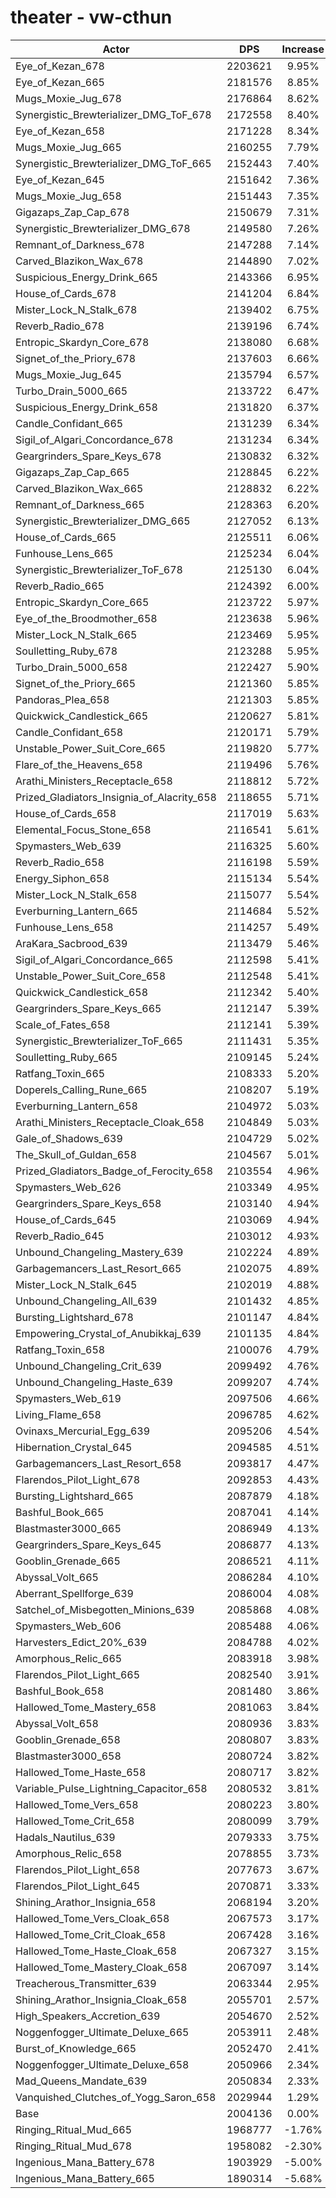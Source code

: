 # theater - vw-cthun
| Actor | DPS | Increase |
|---|:---:|:---:|
|Eye_of_Kezan_678|2203621|9.95%|
|Eye_of_Kezan_665|2181576|8.85%|
|Mugs_Moxie_Jug_678|2176864|8.62%|
|Synergistic_Brewterializer_DMG_ToF_678|2172558|8.40%|
|Eye_of_Kezan_658|2171228|8.34%|
|Mugs_Moxie_Jug_665|2160255|7.79%|
|Synergistic_Brewterializer_DMG_ToF_665|2152443|7.40%|
|Eye_of_Kezan_645|2151642|7.36%|
|Mugs_Moxie_Jug_658|2151443|7.35%|
|Gigazaps_Zap_Cap_678|2150679|7.31%|
|Synergistic_Brewterializer_DMG_678|2149580|7.26%|
|Remnant_of_Darkness_678|2147288|7.14%|
|Carved_Blazikon_Wax_678|2144890|7.02%|
|Suspicious_Energy_Drink_665|2143366|6.95%|
|House_of_Cards_678|2141204|6.84%|
|Mister_Lock_N_Stalk_678|2139402|6.75%|
|Reverb_Radio_678|2139196|6.74%|
|Entropic_Skardyn_Core_678|2138080|6.68%|
|Signet_of_the_Priory_678|2137603|6.66%|
|Mugs_Moxie_Jug_645|2135794|6.57%|
|Turbo_Drain_5000_665|2133722|6.47%|
|Suspicious_Energy_Drink_658|2131820|6.37%|
|Candle_Confidant_665|2131239|6.34%|
|Sigil_of_Algari_Concordance_678|2131234|6.34%|
|Geargrinders_Spare_Keys_678|2130832|6.32%|
|Gigazaps_Zap_Cap_665|2128845|6.22%|
|Carved_Blazikon_Wax_665|2128832|6.22%|
|Remnant_of_Darkness_665|2128363|6.20%|
|Synergistic_Brewterializer_DMG_665|2127052|6.13%|
|House_of_Cards_665|2125511|6.06%|
|Funhouse_Lens_665|2125234|6.04%|
|Synergistic_Brewterializer_ToF_678|2125130|6.04%|
|Reverb_Radio_665|2124392|6.00%|
|Entropic_Skardyn_Core_665|2123722|5.97%|
|Eye_of_the_Broodmother_658|2123638|5.96%|
|Mister_Lock_N_Stalk_665|2123469|5.95%|
|Soulletting_Ruby_678|2123288|5.95%|
|Turbo_Drain_5000_658|2122427|5.90%|
|Signet_of_the_Priory_665|2121360|5.85%|
|Pandoras_Plea_658|2121303|5.85%|
|Quickwick_Candlestick_665|2120627|5.81%|
|Candle_Confidant_658|2120171|5.79%|
|Unstable_Power_Suit_Core_665|2119820|5.77%|
|Flare_of_the_Heavens_658|2119496|5.76%|
|Arathi_Ministers_Receptacle_658|2118812|5.72%|
|Prized_Gladiators_Insignia_of_Alacrity_658|2118655|5.71%|
|House_of_Cards_658|2117019|5.63%|
|Elemental_Focus_Stone_658|2116541|5.61%|
|Spymasters_Web_639|2116325|5.60%|
|Reverb_Radio_658|2116198|5.59%|
|Energy_Siphon_658|2115134|5.54%|
|Mister_Lock_N_Stalk_658|2115077|5.54%|
|Everburning_Lantern_665|2114684|5.52%|
|Funhouse_Lens_658|2114257|5.49%|
|AraKara_Sacbrood_639|2113479|5.46%|
|Sigil_of_Algari_Concordance_665|2112598|5.41%|
|Unstable_Power_Suit_Core_658|2112548|5.41%|
|Quickwick_Candlestick_658|2112342|5.40%|
|Geargrinders_Spare_Keys_665|2112147|5.39%|
|Scale_of_Fates_658|2112141|5.39%|
|Synergistic_Brewterializer_ToF_665|2111431|5.35%|
|Soulletting_Ruby_665|2109145|5.24%|
|Ratfang_Toxin_665|2108333|5.20%|
|Doperels_Calling_Rune_665|2108207|5.19%|
|Everburning_Lantern_658|2104972|5.03%|
|Arathi_Ministers_Receptacle_Cloak_658|2104849|5.03%|
|Gale_of_Shadows_639|2104729|5.02%|
|The_Skull_of_Guldan_658|2104567|5.01%|
|Prized_Gladiators_Badge_of_Ferocity_658|2103554|4.96%|
|Spymasters_Web_626|2103349|4.95%|
|Geargrinders_Spare_Keys_658|2103140|4.94%|
|House_of_Cards_645|2103069|4.94%|
|Reverb_Radio_645|2103012|4.93%|
|Unbound_Changeling_Mastery_639|2102224|4.89%|
|Garbagemancers_Last_Resort_665|2102075|4.89%|
|Mister_Lock_N_Stalk_645|2102019|4.88%|
|Unbound_Changeling_All_639|2101432|4.85%|
|Bursting_Lightshard_678|2101147|4.84%|
|Empowering_Crystal_of_Anubikkaj_639|2101135|4.84%|
|Ratfang_Toxin_658|2100076|4.79%|
|Unbound_Changeling_Crit_639|2099492|4.76%|
|Unbound_Changeling_Haste_639|2099207|4.74%|
|Spymasters_Web_619|2097506|4.66%|
|Living_Flame_658|2096785|4.62%|
|Ovinaxs_Mercurial_Egg_639|2095206|4.54%|
|Hibernation_Crystal_645|2094585|4.51%|
|Garbagemancers_Last_Resort_658|2093817|4.47%|
|Flarendos_Pilot_Light_678|2092853|4.43%|
|Bursting_Lightshard_665|2087879|4.18%|
|Bashful_Book_665|2087041|4.14%|
|Blastmaster3000_665|2086949|4.13%|
|Geargrinders_Spare_Keys_645|2086877|4.13%|
|Gooblin_Grenade_665|2086521|4.11%|
|Abyssal_Volt_665|2086284|4.10%|
|Aberrant_Spellforge_639|2086004|4.08%|
|Satchel_of_Misbegotten_Minions_639|2085868|4.08%|
|Spymasters_Web_606|2085488|4.06%|
|Harvesters_Edict_20%_639|2084788|4.02%|
|Amorphous_Relic_665|2083918|3.98%|
|Flarendos_Pilot_Light_665|2082540|3.91%|
|Bashful_Book_658|2081480|3.86%|
|Hallowed_Tome_Mastery_658|2081063|3.84%|
|Abyssal_Volt_658|2080936|3.83%|
|Gooblin_Grenade_658|2080807|3.83%|
|Blastmaster3000_658|2080724|3.82%|
|Hallowed_Tome_Haste_658|2080717|3.82%|
|Variable_Pulse_Lightning_Capacitor_658|2080532|3.81%|
|Hallowed_Tome_Vers_658|2080223|3.80%|
|Hallowed_Tome_Crit_658|2080099|3.79%|
|Hadals_Nautilus_639|2079333|3.75%|
|Amorphous_Relic_658|2078855|3.73%|
|Flarendos_Pilot_Light_658|2077673|3.67%|
|Flarendos_Pilot_Light_645|2070871|3.33%|
|Shining_Arathor_Insignia_658|2068194|3.20%|
|Hallowed_Tome_Vers_Cloak_658|2067573|3.17%|
|Hallowed_Tome_Crit_Cloak_658|2067428|3.16%|
|Hallowed_Tome_Haste_Cloak_658|2067327|3.15%|
|Hallowed_Tome_Mastery_Cloak_658|2067097|3.14%|
|Treacherous_Transmitter_639|2063344|2.95%|
|Shining_Arathor_Insignia_Cloak_658|2055701|2.57%|
|High_Speakers_Accretion_639|2054670|2.52%|
|Noggenfogger_Ultimate_Deluxe_665|2053911|2.48%|
|Burst_of_Knowledge_665|2052470|2.41%|
|Noggenfogger_Ultimate_Deluxe_658|2050966|2.34%|
|Mad_Queens_Mandate_639|2050834|2.33%|
|Vanquished_Clutches_of_Yogg_Saron_658|2029944|1.29%|
|Base|2004136|0.00%|
|Ringing_Ritual_Mud_665|1968777|-1.76%|
|Ringing_Ritual_Mud_678|1958082|-2.30%|
|Ingenious_Mana_Battery_678|1903929|-5.00%|
|Ingenious_Mana_Battery_665|1890314|-5.68%|
